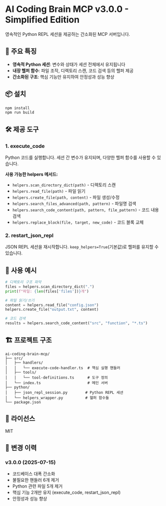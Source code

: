 # AI Coding Brain MCP v3.0.0 - Simplified Edition

영속적인 Python REPL 세션을 제공하는 간소화된 MCP 서버입니다.

## 🚀 주요 특징

- **영속적 Python 세션**: 변수와 상태가 세션 전체에서 유지됩니다
- **내장 헬퍼 함수**: 파일 조작, 디렉토리 스캔, 코드 검색 등의 헬퍼 제공
- **간소화된 구조**: 핵심 기능만 유지하여 안정성과 성능 향상

## 📦 설치

```bash
npm install
npm run build
```

## 🛠️ 제공 도구

### 1. execute_code
Python 코드를 실행합니다. 세션 간 변수가 유지되며, 다양한 헬퍼 함수를 사용할 수 있습니다.

**사용 가능한 helpers 메서드:**
- `helpers.scan_directory_dict(path)` - 디렉토리 스캔
- `helpers.read_file(path)` - 파일 읽기
- `helpers.create_file(path, content)` - 파일 생성/수정
- `helpers.search_files_advanced(path, pattern)` - 파일명 검색
- `helpers.search_code_content(path, pattern, file_pattern)` - 코드 내용 검색
- `helpers.replace_block(file, target, new_code)` - 코드 블록 교체

### 2. restart_json_repl
JSON REPL 세션을 재시작합니다. `keep_helpers=True`(기본값)로 헬퍼를 유지할 수 있습니다.

## 📝 사용 예시

```python
# 디렉토리 구조 파악
files = helpers.scan_directory_dict(".")
print(f"파일: {len(files['files'])}개")

# 파일 읽기/쓰기
content = helpers.read_file("config.json")
helpers.create_file("output.txt", content)

# 코드 검색
results = helpers.search_code_content("src", "function", "*.ts")
```

## 🏗️ 프로젝트 구조

```
ai-coding-brain-mcp/
├── src/
│   ├── handlers/
│   │   └── execute-code-handler.ts  # 핵심 실행 핸들러
│   ├── tools/
│   │   └── tool-definitions.ts      # 도구 정의
│   └── index.ts                     # 메인 서버
├── python/
│   ├── json_repl_session.py        # Python REPL 세션
│   └── helpers_wrapper.py          # 헬퍼 함수들
└── package.json
```

## 📄 라이선스

MIT

## 🔄 변경 이력

### v3.0.0 (2025-07-15)
- 코드베이스 대폭 간소화
- 불필요한 핸들러 6개 제거
- Python 관련 파일 5개 제거
- 핵심 기능 2개만 유지 (execute_code, restart_json_repl)
- 안정성과 성능 향상
